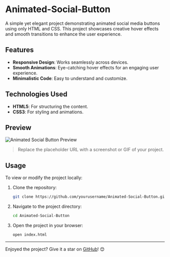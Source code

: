 # Animated-Social-Button
A simple yet elegant project demonstrating animated social media buttons using only HTML and CSS. This project showcases creative hover effects and smooth transitions to enhance the user experience.

## Features

- **Responsive Design**: Works seamlessly across devices.
- **Smooth Animations**: Eye-catching hover effects for an engaging user experience.
- **Minimalistic Code**: Easy to understand and customize.

## Technologies Used

- **HTML5**: For structuring the content.
- **CSS3**: For styling and animations.

## Preview

![Animated Social Button Preview](![Animated](https://github.com/user-attachments/assets/541da486-f4fa-4df4-8b41-7037c69f9ab7)
)

> Replace the placeholder URL with a screenshot or GIF of your project.

## Usage

To view or modify the project locally:

1. Clone the repository:
    ```bash
    git clone https://github.com/yourusername/Animated-Social-Button.git
    ```

2. Navigate to the project directory:
    ```bash
    cd Animated-Social-Button
    ```

3. Open the project in your browser:
    ```bash
    open index.html
    ```


---

Enjoyed the project? Give it a star on [GitHub](https://github.com/yourusername/Animated-Social-Button)! 😊

